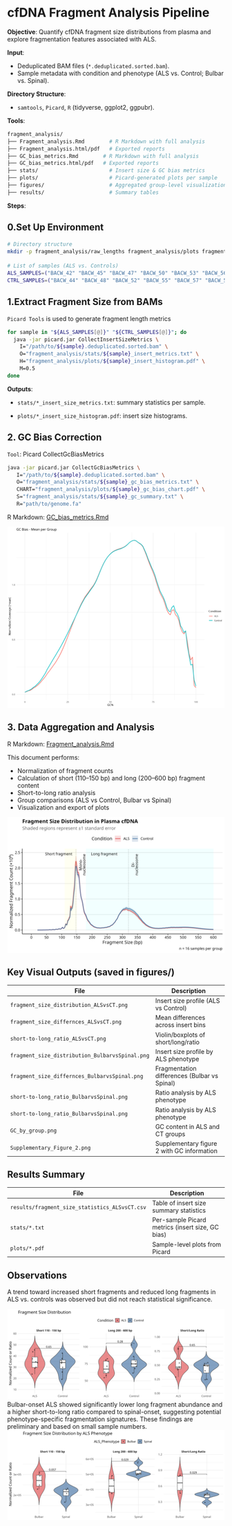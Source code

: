 # cfDNA Fragment Analysis Pipeline

**Objective**: Quantify cfDNA fragment size distributions from plasma and explore fragmentation features associated with ALS.

**Input**:
- Deduplicated BAM files (`*.deduplicated.sorted.bam`).
- Sample metadata with condition and phenotype (ALS vs. Control; Bulbar vs. Spinal).

**Directory Structure**:
- `samtools`, `Picard`, `R` (tidyverse, ggplot2, ggpubr).

**Tools**:
```bash
fragment_analysis/
├── Fragment_analysis.Rmd        # R Markdown with full analysis
├── Fragment_analysis.html/pdf   # Exported reports
├── GC_bias_metrics.Rmd        # R Markdown with full analysis
├── GC_bias_metrics.html/pdf   # Exported reports
├── stats/                       # Insert size & GC bias metrics
├── plots/                       # Picard-generated plots per sample
├── figures/                     # Aggregated group-level visualizations
├── results/                     # Summary tables
```

**Steps**:

 ## 0.Set Up Environment

 ```bash
 # Directory structure
mkdir -p fragment_analysis/raw_lengths fragment_analysis/plots fragment_analysis/stats

# List of samples (ALS vs. Controls)
ALS_SAMPLES=("BACW_42" "BACW_45" "BACW_47" "BACW_50" "BACW_53" "BACW_56" "BACW_58" "BACW_65")
CTRL_SAMPLES=("BACW_44" "BACW_48" "BACW_52" "BACW_55" "BACW_57" "BACW_59" "BACW_61" "BACW_64")
```
## 1.Extract Fragment Size from BAMs
`Picard Tools` is used to generate fragment length metrics
```bash
for sample in "${ALS_SAMPLES[@]}" "${CTRL_SAMPLES[@]}"; do
  java -jar picard.jar CollectInsertSizeMetrics \
    I="/path/to/${sample}.deduplicated.sorted.bam" \
    O="fragment_analysis/stats/${sample}_insert_metrics.txt" \
    H="fragment_analysis/plots/${sample}_insert_histogram.pdf" \
    M=0.5
done
```
**Outputs**:

- `stats/*_insert_size_metrics.txt`: summary statistics per sample.

- `plots/*_insert_size_histogram.pdf`: insert size histograms.


## 2. GC Bias Correction

`Tool`: Picard CollectGcBiasMetrics

```bash
java -jar picard.jar CollectGcBiasMetrics \
   I="/path/to/${sample}.deduplicated.sorted.bam" \
   O="fragment_analysis/stats/${sample}_gc_bias_metrics.txt" \
   CHART="fragment_analysis/plots/${sample}_gc_bias_chart.pdf" \
   S="fragment_analysis/stats/${sample}_gc_summary.txt" \
   R="path/to/genome.fa"
```
R Markdown: [GC_bias_metrics.Rmd](/mnt/mydisk/EM_Seq_ALSvsCT/fragment_analysis/GC_bias_metrics.Rmd)

![GC bias profiles in ALS and control cfDNA samples](figures/GC_by_group.png)
## 3. Data Aggregation and Analysis
R Markdown: [Fragment_analysis.Rmd](/mnt/mydisk/EM_Seq_ALSvsCT/fragment_analysis/Fragment_analysis.Rmd)

This document performs:

- Normalization of fragment counts
- Calculation of short (110–150 bp) and long (200–600 bp) fragment content
- Short-to-long ratio analysis
- Group comparisons (ALS vs Control, Bulbar vs Spinal)
- Visualization and export of plots

![](figures/fragment_size_distribution_ALSvsCT.png)

## Key Visual Outputs (saved in figures/)
| File                                                  | Description                                      |
|-------------------------------------------------------|--------------------------------------------------|
| `fragment_size_distribution_ALSvsCT.png`              | Insert size profile (ALS vs Control)             |
| `fragment_size_differnces_ALSvsCT.png`                | Mean differences across insert bins              |
| `short-to-long_ratio_ALSvsCT.png`                     | Violin/boxplots of short/long/ratio              |
| `fragment_size_distribution_BulbarvsSpinal.png`       | Insert size profile by ALS phenotype             |
| `fragment_size_differnces_BulbarvsSpinal.png`         | Fragmentation differences (Bulbar vs Spinal)     |
| `short-to-long_ratio_BulbarvsSpinal.png`              | Ratio analysis by ALS phenotype                  |
| `short-to-long_ratio_BulbarvsSpinal.png`              | Ratio analysis by ALS phenotype                  |
| `GC_by_group.png`              | GC content in ALS and CT groups                  |
| `Supplementary_Figure_2.png`              | Supplementary figure 2 with GC information                  |


## Results Summary
| File                                     | Description                                      |
|------------------------------------------|--------------------------------------------------|
| `results/fragment_size_statistics_ALSvsCT.csv` | Table of insert size summary statistics          |
| `stats/*.txt`                            | Per-sample Picard metrics (insert size, GC bias) |
| `plots/*.pdf`                            | Sample-level plots from Picard       

## Observations
A trend toward increased short fragments and reduced long fragments in ALS vs. controls was observed but did not reach statistical significance.

![Plot](figures/short-to-long_ratio_ALSvsCT.png)
Bulbar-onset ALS showed significantly lower long fragment abundance and a higher short-to-long ratio compared to spinal-onset, suggesting potential phenotype-specific fragmentation signatures. These findings are preliminary and based on small sample numbers.
![Plot](figures/short-to-long_ratio_BulbarvsSpinal.png)